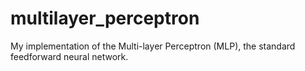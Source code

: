 # multilayer_perceptron
My implementation of the Multi-layer Perceptron (MLP), the standard feedforward neural network.
